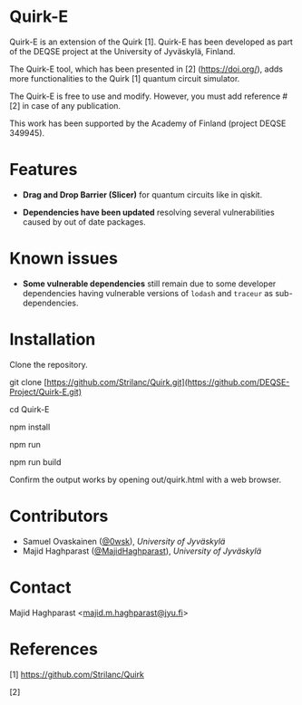 # Quirk-E
Quirk-E is an extension of the Quirk [1]. Quirk-E has been developed as part of the DEQSE project at the University of Jyväskylä, Finland. 

The Quirk-E tool, which has been presented in [2] (https://doi.org/), adds more functionalities to the Quirk [1] quantum circuit simulator.

The Quirk-E is free to use and modify. However, you must add reference #[2] in case of any publication.

This work has been supported by the Academy of Finland (project DEQSE 349945).

# Features

- **Drag and Drop Barrier (Slicer)** for quantum circuits like in qiskit.

- **Dependencies have been updated** resolving several vulnerabilities caused by out of date packages.

# Known issues

- **Some vulnerable dependencies** still remain due to some developer dependencies having vulnerable versions of `lodash` and `traceur` as sub-dependencies.

# Installation

Clone the repository.

git clone [https://github.com/Strilanc/Quirk.git](https://github.com/DEQSE-Project/Quirk-E.git)

cd Quirk-E

npm install

npm run

npm run build

Confirm the output works by opening out/quirk.html with a web browser.

# Contributors

- Samuel Ovaskainen ([@0wsk](https://github.com/0wsk)), *University of Jyväskylä*
- Majid Haghparast ([@MajidHaghparast](https://github.com/MajidHaghparast)), *University of Jyväskylä*

# Contact

Majid Haghparast <<majid.m.haghparast@jyu.fi>>

# References

[1] https://github.com/Strilanc/Quirk

[2] 


